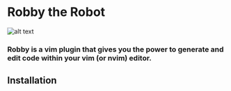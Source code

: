 # Robby the Robot

![alt text](https://github.com/joorjeh/robby/blob/main/robby.png?raw=true)

### Robby is a vim plugin that gives you the power to generate and edit code within your vim (or nvim) editor.

## Installation
